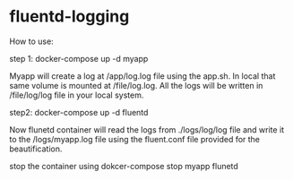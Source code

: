 # fluentd-logging

How to use:

step 1: docker-compose up -d myapp

Myapp will create a log at /app/log.log file using the app.sh. In local that same volume is mounted at /file/log.log.
All the logs will be written in /file/log/log file in your local system.

step2: docker-compose up -d fluentd

Now flunetd container will read the logs from ./logs/log/log file and write it to the /logs/myapp.log file using the fluent.conf file provided for the beautification.

stop the container using dokcer-compose stop myapp flunetd
